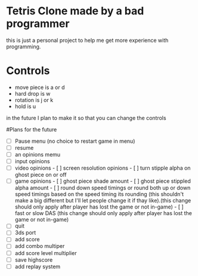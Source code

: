 # Tetris Clone made by a bad programmer

this is just a personal project to help me get more experience with programming.

# Controls
* move piece is a or d
* hard drop is w
* rotation is j or k
* hold is u

in the future I plan to make it so that you can change the controls

#Plans for the future
- [ ] Pause menu (no choice to restart game in menu)
 - [ ] resume
 - [ ]  an opinions memu
   - [ ]  input opinions
   - [ ]  video opinions
     - [ ]  screen resolution opinions
     - [ ]  turn stipple alpha on ghost piece on or off
   - [ ]  game opinions
     - [ ]  ghost piece shade amount
     - [ ]  ghost piece stippled alpha amount
     - [ ]  round down speed timings or round both up or down speed timings based on the speed timing its rounding (this shouldn't make a big different but I'll let people change it if thay like).(this change should only apply after player has lost the game or not in-game)
     - [ ]  fast or slow DAS (this change should only apply after player has lost the game or not in-game)
 - [ ] quit
- [ ] 3ds port
- [ ]  add score
  - [ ]  add combo multiper
  - [ ]  add score level multiplier
  - [ ]  save highscore
- [ ]  add replay system
